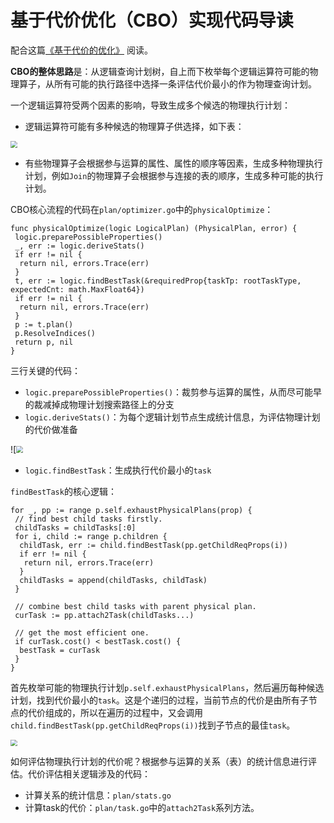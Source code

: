 # 基于代价优化（CBO）实现代码导读


配合这篇[《基于代价的优化》](https://pingcap.com/blog-cn/tidb-source-code-reading-8/) 阅读。

**CBO的整体思路**是：从逻辑查询计划树，自上而下枚举每个逻辑运算符可能的物理算子，从所有可能的执行路径中选择一条评估代价最小的作为物理查询计划。

一个逻辑运算符受两个因素的影响，导致生成多个候选的物理执行计划：

* 逻辑运算符可能有多种候选的物理算子供选择，如下表：

<img src="https://cdn.mazhen.tech//images/202207011441145.png" style="zoom:67%;" />

* 有些物理算子会根据参与运算的属性、属性的顺序等因素，生成多种物理执行计划，例如`Join`的物理算子会根据参与连接的表的顺序，生成多种可能的执行计划。

CBO核心流程的代码在`plan/optimizer.go`中的`physicalOptimize`：

```
func physicalOptimize(logic LogicalPlan) (PhysicalPlan, error) {
 logic.preparePossibleProperties()
 _, err := logic.deriveStats()
 if err != nil {
  return nil, errors.Trace(err)
 }
 t, err := logic.findBestTask(&requiredProp{taskTp: rootTaskType, expectedCnt: math.MaxFloat64})
 if err != nil {
  return nil, errors.Trace(err)
 }
 p := t.plan()
 p.ResolveIndices()
 return p, nil
}
```

三行关键的代码：

* `logic.preparePossibleProperties()`：裁剪参与运算的属性，从而尽可能早的裁减掉成物理计划搜索路径上的分支
* `logic.deriveStats()`：为每个逻辑计划节点生成统计信息，为评估物理计划的代价做准备

![<img src="https://cdn.mazhen.tech//images/202207011441188.png" style="zoom:67%;" />

* `logic.findBestTask`：生成执行代价最小的`task`

`findBestTask`的核心逻辑：

```
for _, pp := range p.self.exhaustPhysicalPlans(prop) {
 // find best child tasks firstly.
 childTasks = childTasks[:0]
 for i, child := range p.children {
  childTask, err := child.findBestTask(pp.getChildReqProps(i))
  if err != nil {
   return nil, errors.Trace(err)
  }
  childTasks = append(childTasks, childTask)
 }

 // combine best child tasks with parent physical plan.
 curTask := pp.attach2Task(childTasks...)

 // get the most efficient one.
 if curTask.cost() < bestTask.cost() {
  bestTask = curTask
 }
}
```

首先枚举可能的物理执行计划`p.self.exhaustPhysicalPlans`，然后遍历每种候选计划，找到代价最小的`task`。这是个递归的过程，当前节点的代价是由所有子节点的代价组成的，所以在遍历的过程中，又会调用`child.findBestTask(pp.getChildReqProps(i))`找到子节点的最佳`task`。

<img src="https://cdn.mazhen.tech//images/202207011442083.png" style="zoom:67%;" />

如何评估物理执行计划的代价呢？根据参与运算的关系（表）的统计信息进行评估。代价评估相关逻辑涉及的代码：

* 计算关系的统计信息：`plan/stats.go`
* 计算task的代价：`plan/task.go`中的`attach2Task`系列方法。

